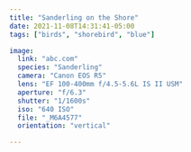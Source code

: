 ```yaml
---
title: "Sanderling on the Shore"
date: 2021-11-08T14:31:41-05:00
tags: ["birds", "shorebird", "blue"]

image:
  link: "abc.com"
  species: "Sanderling"
  camera: "Canon EOS R5"
  lens: "EF 100-400mm f/4.5-5.6L IS II USM"
  aperture: "f/6.3"
  shutter: "1/1600s"
  iso: "640 ISO"
  file: "_M6A4577"
  orientation: "vertical"

---
```


